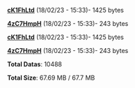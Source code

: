 [**cK1FhLtd**](/data/cK1FhLtd.txt) (18/02/23 - 15:33)- 1425 bytes

[**4zC7HmpH**](/data/4zC7HmpH.txt) (18/02/23 - 15:33)- 243 bytes

[**cK1FhLtd**](/data/cK1FhLtd.txt) (18/02/23 - 15:33)- 1425 bytes

[**4zC7HmpH**](/data/4zC7HmpH.txt) (18/02/23 - 15:33)- 243 bytes

**Total Datas**: 10488

**Total Size**: 67.69 MB / 67.7 MB